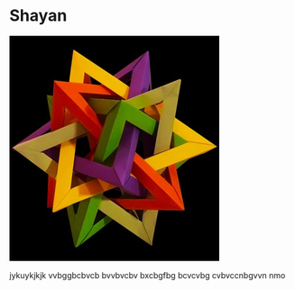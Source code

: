 # Shayan


![irrrrrrrrrrrrrrr](1.jpg)



jykuykjkjk
vvbggbcbvcb
bvvbvcbv
bxcbgfbg
bcvcvbg
cvbvccnbgvvn
nmo